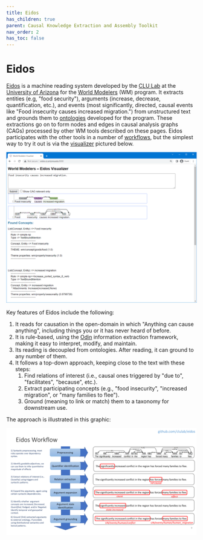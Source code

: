 ```yaml
---
title: Eidos
has_children: true
parent: Causal Knowledge Extraction and Assembly Toolkit
nav_order: 2
has_toc: false
---
```

# Eidos

[Eidos](https://github.com/clulab/eidos) is a machine reading system developed by the [CLU Lab](http://clulab.org) at the [University of Arizona](http://www.arizona.edu) for the [World Modelers](https://www.darpa.mil/program/world-modelers) (WM) program.  It extracts entities (e.g, "food security"), arguments (increase, decrease, quantification, etc.), and events (most significantly, directed, causal events like "Food insecurity causes increased migration.") from unstructured text and grounds them to [ontologies](https://github.com/WorldModelers/Ontologies) developed for the program.  These extractions go on to form nodes and edges in causal analysis graphs (CAGs) processed by other WM tools described on these pages.  Eidos participates with the other tools in a number of [workflows](./eidos_workflows.html), but the simplest way to try it out is via the [visualizer](http://eidos.cs.arizona.edu:9000/) pictured below.

<p align="center">
  <img src="../images/eidos/eidos_visualizer.png">
</p>

Key features of Eidos include the following:

1. It reads for causation in the open-domain in which "Anything can cause anything", including things you or it has never heard of before.
2. It is rule-based, using the [Odin](https://clulab.github.io/processors/odin.html) information extraction framework, making it easy to interpret, modify, and maintain.
3. Its reading is decoupled from ontologies.  After reading, it can ground to any number of them.
4. It follows a top-down approach, keeping close to the text with these steps:
    1. Find relations of interest (i.e., causal ones triggered by "due to", "facilitates", "because", etc.).
    2. Extract participating concepts (e.g., "food insecurity", "increased migration", or "many families to flee").
    3. Ground (meaning to link or match) them to a taxonomy for downstream use.

The approach is illustrated in this graphic:

<p align="center">
  <img src="../images/eidos/eidos_features.png">
</p>
